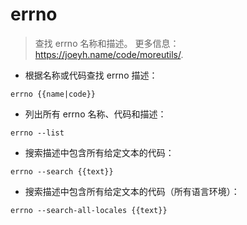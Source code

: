 # errno

> 查找 errno 名称和描述。
> 更多信息：<https://joeyh.name/code/moreutils/>.

- 根据名称或代码查找 errno 描述：

`errno {{name|code}}`

- 列出所有 errno 名称、代码和描述：

`errno --list`

- 搜索描述中包含所有给定文本的代码：

`errno --search {{text}}`

- 搜索描述中包含所有给定文本的代码（所有语言环境）：

`errno --search-all-locales {{text}}`